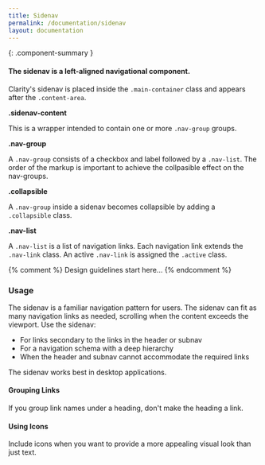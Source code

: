 ```yaml
---
title: Sidenav
permalink: /documentation/sidenav
layout: documentation
---
```


{: .component-summary }
#### The sidenav is a left-aligned navigational component.

Clarity's sidenav is placed inside the <code class="clr-code">.main-container</code> class and appears after the <code class="clr-code">.content-area</code>.


**.sidenav-content**
<div>
    This is a wrapper intended to contain one or more <code class="clr-code">.nav-group</code> groups.
</div>

**.nav-group**
<div>
    A <code class="clr-code">.nav-group</code> consists of a checkbox and label followed by a <code class="clr-code">.nav-list</code>. The order of the markup is important to achieve the collpasible effect on the nav-groups.
</div>

**.collapsible**
<div>
    A <code class="clr-code">.nav-group</code> inside a sidenav becomes collapsible by adding a <code class="clr-code">.collapsible</code> class.
</div>

**.nav-list**
<div>
    A <code class="clr-code">.nav-list</code> is a list of navigation links. Each navigation link extends the <code class="clr-code">.nav-link</code> class. An active <code class="clr-code">.nav-link</code> is assigned the <code class="clr-code">.active</code> class.
</div>


<clr-nav-demo-sidenav></clr-nav-demo-sidenav>

{% comment %}
    Design guidelines start here...
{% endcomment %}

### Usage
The sidenav is a familiar navigation pattern for users.  The sidenav can fit as many navigation links as needed, scrolling when the content exceeds the viewport.  Use the sidenav:

<ul class="list">
<li>For links secondary to the links in the header or subnav</li>
<li>For a navigation schema with a deep hierarchy</li>
<li>When the header and subnav cannot accommodate the required links</li>
</ul>

The sidenav works best in desktop applications.  

#### Grouping Links
If you group link names under a heading, don't make the heading a link.

#### Using Icons
Include icons when you want to provide a more appealing visual look than just text.
